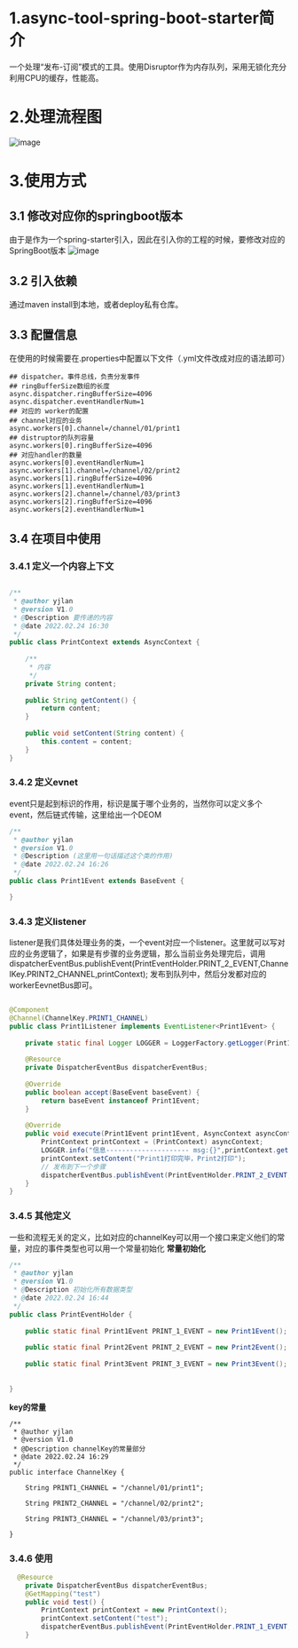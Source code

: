 # 1.async-tool-spring-boot-starter简介
一个处理“发布-订阅”模式的工具。使用Disruptor作为内存队列，采用无锁化充分利用CPU的缓存，性能高。
# 2.处理流程图
![image](https://user-images.githubusercontent.com/20811435/155641696-7e25d816-3665-4779-b7af-43576ed7c073.png)
# 3.使用方式
## 3.1 修改对应你的springboot版本
由于是作为一个spring-starter引入，因此在引入你的工程的时候，要修改对应的SpringBoot版本
![image](https://user-images.githubusercontent.com/20811435/155641828-5b7f4ceb-85f7-40b8-8992-ed647878e0b7.png)

## 3.2 引入依赖
通过maven install到本地，或者deploy私有仓库。

## 3.3 配置信息
在使用的时候需要在.properties中配置以下文件（.yml文件改成对应的语法即可）
```properties
## dispatcher。事件总线，负责分发事件
## ringBufferSize数组的长度
async.dispatcher.ringBufferSize=4096
async.dispatcher.eventHandlerNum=1
## 对应的 worker的配置
## channel对应的业务
async.workers[0].channel=/channel/01/print1
## distruptor的队列容量
async.workers[0].ringBufferSize=4096
## 对应handler的数量
async.workers[0].eventHandlerNum=1
async.workers[1].channel=/channel/02/print2
async.workers[1].ringBufferSize=4096
async.workers[1].eventHandlerNum=1
async.workers[2].channel=/channel/03/print3
async.workers[2].ringBufferSize=4096
async.workers[2].eventHandlerNum=1
```

## 3.4 在项目中使用
### 3.4.1 定义一个内容上下文
```java

/**
 * @author yjlan
 * @version V1.0
 * @Description 要传递的内容
 * @date 2022.02.24 16:30
 */
public class PrintContext extends AsyncContext {
    
    /**
     * 内容
     */
    private String content;
    
    public String getContent() {
        return content;
    }
    
    public void setContent(String content) {
        this.content = content;
    }
}

```

### 3.4.2 定义evnet
event只是起到标识的作用，标识是属于哪个业务的，当然你可以定义多个event，然后链式传输，这里给出一个DEOM
```java
/**
 * @author yjlan
 * @version V1.0
 * @Description (这里用一句话描述这个类的作用)
 * @date 2022.02.24 16:26
 */
public class Print1Event extends BaseEvent {

}

```

### 3.4.3 定义listener
listener是我们具体处理业务的类，一个event对应一个listener。这里就可以写对应的业务逻辑了，如果是有步骤的业务逻辑，那么当前业务处理完后，调用
dispatcherEventBus.publishEvent(PrintEventHolder.PRINT_2_EVENT,ChannelKey.PRINT2_CHANNEL,printContext);
发布到队列中，然后分发都对应的workerEevnetBus即可。
```java

@Component
@Channel(ChannelKey.PRINT1_CHANNEL)
public class Print1Listener implements EventListener<Print1Event> {
    
    private static final Logger LOGGER = LoggerFactory.getLogger(Print1Listener.class);
    
    @Resource
    private DispatcherEventBus dispatcherEventBus;
    
    @Override
    public boolean accept(BaseEvent baseEvent) {
        return baseEvent instanceof Print1Event;
    }
    
    @Override
    public void execute(Print1Event print1Event, AsyncContext asyncContext) {
        PrintContext printContext = (PrintContext) asyncContext;
        LOGGER.info("信息--------------------- msg:{}",printContext.getContent());
        printContext.setContent("Print1打印完毕，Print2打印");
        // 发布到下一个步骤
        dispatcherEventBus.publishEvent(PrintEventHolder.PRINT_2_EVENT,ChannelKey.PRINT2_CHANNEL,printContext);
    }
}

```
### 3.4.5 其他定义
一些和流程无关的定义，比如对应的channelKey可以用一个接口来定义他们的常量，对应的事件类型也可以用一个常量初始化
**常量初始化**
```java
/**
 * @author yjlan
 * @version V1.0
 * @Description 初始化所有数据类型
 * @date 2022.02.24 16:44
 */
public class PrintEventHolder {
    
    public static final Print1Event PRINT_1_EVENT = new Print1Event();
    
    public static final Print2Event PRINT_2_EVENT = new Print2Event();
    
    public static final Print3Event PRINT_3_EVENT = new Print3Event();
    
    
}

```
**key的常量**
```
/**
 * @author yjlan
 * @version V1.0
 * @Description channelKey的常量部分
 * @date 2022.02.24 16:29
 */
public interface ChannelKey {
    
    String PRINT1_CHANNEL = "/channel/01/print1";
    
    String PRINT2_CHANNEL = "/channel/02/print2";
    
    String PRINT3_CHANNEL = "/channel/03/print3";
    
}

```
### 3.4.6 使用
```java
  @Resource
    private DispatcherEventBus dispatcherEventBus;
    @GetMapping("test")
    public void test() {
        PrintContext printContext = new PrintContext();
        printContext.setContent("test");
        dispatcherEventBus.publishEvent(PrintEventHolder.PRINT_1_EVENT, ChannelKey.PRINT1_CHANNEL,printContext);
    }
```

